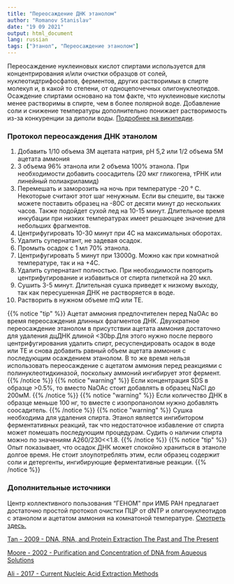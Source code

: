 ```yaml
---
title: "Переосаждение ДНК этанолом"
author: "Romanov Stanislav"
date: "19 09 2021"
output: html_document
lang: russian
tags: ["Этанол", "Переосаждение этанолом"]
---
```


Переосаждение нуклеиновых кислот спиртами используется для концентрирования и/или очистки образцов от солей, нуклеотидтрифосфатов, ферментов, других растворимых в спирте молекул и, в какой то степени, от одноцепочечных олигонуклеотидов. Осаждение спиртами основано на том факте, что нуклеиновые кислоты менее растворимы в спирте, чем в более полярной воде. Добавление соли и снижение температуры дополнительно понижает растворимость из-за конкуренции за диполи воды. [Подробнее на википедии](https://en.wikipedia.org/wiki/Ethanol_precipitation).

### Протокол переосаждения ДНК этанолом

1.  Добавить 1/10 объема 3M ацетата натрия, pH 5,2 или 1/2 объема 5M ацетата аммония
2.  3 объема 96% этанола или 2 объема 100% этанола. При необходимости добавить соосадитель (20 мкг гликогена, тРНК или линейный полиакриламид)
3.  Перемешать и заморозить на ночь при температуре -20 ° C. Некоторые считают этот шаг ненужным. Если вы спешите, вы также можете поставить образец на -80С от десяти минут до нескольких часов. Также подойдет сухой лед на 10-15 минут. Длительное время инкубации при низких температурах имеет решающее значение для небольших фрагментов.
4.  Центрифугировать 10-30 минут при 4С на максимальных оборотах.
5.  Удалить супернатант, не задевая осадок.
6.  Промыть осадок с 1 мл 70% этанола.
7.  Центрифугировать 5 минут при 13000g. Можно как при комнатной температуре, так и на +4C.
8.  Удалить супернатант полностью. При необходимости повторить центрифугирование и избавиться от спирта пипеткой на 20 мкл.
9.  Сушить 3-5 минут. Длительная сушка приведет к низкому выходу, так как пересушенная ДНК не растворяется в воде.
10. Растворить в нужном объеме mQ или TE.

{{% notice "tip" %}}
Ацетат аммония предпочтителен перед NaOAc во время переосаждения длинных фрагментов ДНК. Двухкратное переосаждение этанолом в присутствии ацетата аммония достаточно для удаления дцДНК длиной <30bp.Для этого нужно после первого центрифугирования удалить спирт, ресуспендировать осадок в воде или ТЕ и снова добавить равный объем ацетата аммония с последующим осаждением этанолом. В то же время нельзя использовать переосаждение с ацетатом аммония перед реакциями с полинуклеотидкиназой, поскольку аммоний ингибирует этот фермент.
{{% /notice %}}
{{% notice "warning" %}}
Если концентрация SDS в образце >0.5%, то вместо NaOAc стоит добавлять в образец NaCl до 200мМ.
{{% /notice %}}
{{% notice "warning" %}}
Если количество ДНК в образце меньше 100 нг, то вместе с изопропанолом нужно добавлять соосадитель.
{{% /notice %}}
{{% notice "warning" %}}
Сушка необходима для удаления спирта. Этанол является ингибитором ферментативных реакций, так что недостаточное избавление от спирта может помешать последующим процедурам. Судить о наличии спирта можно по значениям A260/230<<1.8.
{{% /notice %}}
{{% notice "tip" %}}
Опыт показывает, что осадок ДНК может спокойно храниться в этаноле долгое время. Не стоит злоупотреблять этим, если образец содержит соли и детергенты, ингибирующие ферментативные реакции.
{{% /notice %}}

### Дополнительные источники

Центр коллективного пользования “ГЕНОМ” при ИМБ РАН предлагает достаточно простой протокол очистки ПЦР от dNTP и олигонуклеотидов с этанолом и ацетатом аммония на комнатоной температуре. [Смотреть здесь.](https://drive.google.com/file/d/1kYDPZctx_dqBO8svVrgRAS8UZbQmivRc/view?usp=sharing)

[Tan - 2009 - DNA, RNA, and Protein Extraction The Past and The Present](https://drive.google.com/file/d/1vS2Uh3UGBenvVnbvJ5WO0JpyLG2QK6Ho/view?usp=sharing)

[Moore - 2002 - Purification and Concentration of DNA from Aqueous Solutions](https://drive.google.com/file/d/179bJiAS09cv8iOR7fLNJ28ZjwOp37lB8/view?usp=sharing)

[Ali - 2017 - Current Nucleic Acid Extraction Methods](https://drive.google.com/file/d/1d8JZLxAqVULvH_hOvB0VW0Z4EyJLUVne/view?usp=sharing)
